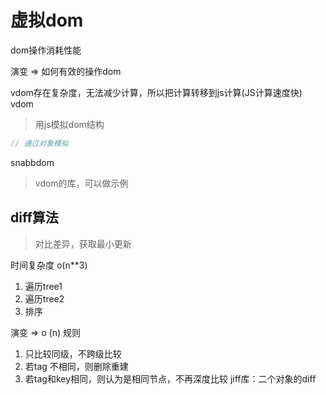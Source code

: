 # 虚拟dom


dom操作消耗性能


演变 => 如何有效的操作dom

vdom存在复杂度，无法减少计算，所以把计算转移到js计算(JS计算速度快)
vdom
> 用js模拟dom结构
``` javascript
// 通过对象模拟

```

snabbdom 
> vdom的库，可以做示例

## diff算法
> 对比差异，获取最小更新

时间复杂度 o(n**3)
1. 遍历tree1 
2. 遍历tree2
3. 排序

演变 => o (n)
规则
1. 只比较同级，不跨级比较
2. 若tag 不相同，则删除重建
3. 若tag和key相同，则认为是相同节点，不再深度比较
jiff库：二个对象的diff